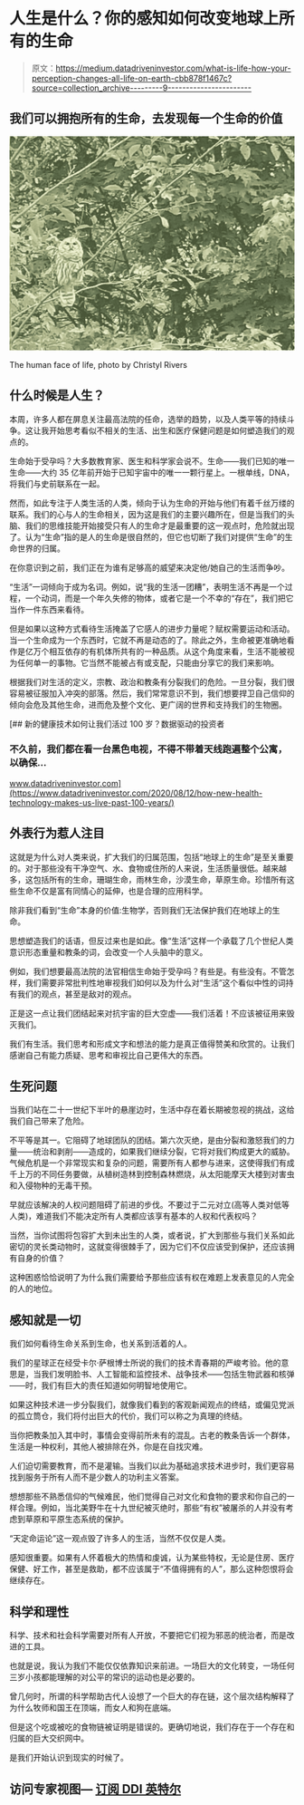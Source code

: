 # 人生是什么？你的感知如何改变地球上所有的生命

> 原文：<https://medium.datadriveninvestor.com/what-is-life-how-your-perception-changes-all-life-on-earth-cbb878f1467c?source=collection_archive---------9----------------------->

## 我们可以拥抱所有的生命，去发现每一个生命的价值

![](img/458b96fa92b104693757af084f3107b3.png)

The human face of life, photo by Christyl Rivers

## 什么时候是人生？

本周，许多人都在屏息关注最高法院的任命，选举的趋势，以及人类平等的持续斗争。这让我开始思考看似不相关的生活、出生和医疗保健问题是如何塑造我们的观点的。

生命始于受孕吗？大多数教育家、医生和科学家会说不。生命——我们已知的唯一生命——大约 35 亿年前开始于已知宇宙中的唯一一颗行星上。一根单线，DNA，将我们与史前联系在一起。

然而，如此专注于人类生活的人类，倾向于认为生命的开始与他们有着千丝万缕的联系。我们的心与人的生命相关，因为这是我们的主要兴趣所在，但是当我们的头脑、我们的思维技能开始接受只有人的生命才是最重要的这一观点时，危险就出现了。认为“生命”指的是人的生命是很自然的，但它也切断了我们对提供“生命”的生命世界的归属。

在你意识到之前，我们正在为谁有足够高的威望来决定他/她自己的生活而争吵。

“生活”一词倾向于成为名词。例如，说“我的生活一团糟”，表明生活不再是一个过程，一个动词，而是一个年久失修的物体，或者它是一个不幸的“存在”，我们把它当作一件东西来看待。

但是如果以这种方式看待生活掩盖了它感人的进步力量呢？赋权需要运动和活动。当一个生命成为一个东西时，它就不再是动态的了。除此之外，生命被更准确地看作是亿万个相互依存的有机体所共有的一种品质。从这个角度来看，生活不能被视为任何单一的事物。它当然不能被占有或支配，只能由分享它的我们来影响。

根据我们对生活的定义，宗教、政治和教条有分裂我们的危险。一旦分裂，我们很容易被征服加入冲突的部落。然后，我们常常意识不到，我们想要捍卫自己信仰的倾向会危及其他生命，进而危及整个文化、更广阔的世界和支持我们的生物圈。

[](https://www.datadriveninvestor.com/2020/08/12/how-new-health-technology-makes-us-live-past-100-years/) [## 新的健康技术如何让我们活过 100 岁？数据驱动的投资者

### 不久前，我们都在看一台黑色电视，不得不带着天线跑遍整个公寓，以确保…

www.datadriveninvestor.com](https://www.datadriveninvestor.com/2020/08/12/how-new-health-technology-makes-us-live-past-100-years/) 

## 外表行为惹人注目

这就是为什么对人类来说，扩大我们的归属范围，包括“地球上的生命”是至关重要的。对于那些没有干净空气、水、食物或住所的人来说，生活质量很低。越来越多，这包括所有的生命，珊瑚生命，雨林生命，沙漠生命，草原生命。珍惜所有这些生命不仅是富有同情心的延伸，也是合理的应用科学。

除非我们看到“生命”本身的价值:生物学，否则我们无法保护我们在地球上的生命。

思想塑造我们的话语，但反过来也是如此。像“生活”这样一个承载了几个世纪人类意识形态重量和教条的词，会改变一个人头脑中的意义。

例如，我们想要最高法院的法官相信生命始于受孕吗？有些是。有些没有。不管怎样，我们需要非常批判性地审视我们如何以及为什么对“生活”这个看似中性的词持有我们的观点，甚至是敌对的观点。

正是这一点让我们团结起来对抗宇宙的巨大空虚——我们活着！不应该被征用来毁灭我们。

我们有生活。我们思考和形成文字和想法的能力是真正值得赞美和欣赏的。让我们感谢自己有能力质疑、思考和审视比自己更伟大的东西。

## 生死问题

当我们站在二十一世纪下半叶的悬崖边时，生活中存在着长期被忽视的挑战，这给我们自己带来了危险。

不平等是其一。它阻碍了地球团队的团结。第六次灭绝，是由分裂和激怒我们的力量——统治和剥削——造成的，如果我们继续分裂，它将对我们构成更大的威胁。气候危机是一个非常现实和复杂的问题，需要所有人都参与进来，这使得我们有成千上万的不同任务要做，从植树造林到控制森林燃烧，从太阳能摩天大楼到对害虫和入侵物种的无毒干预。

早就应该解决的人权问题阻碍了前进的步伐。不要过于二元对立(高等人类对低等人类)，难道我们不能决定所有人类都应该享有基本的人权和代表权吗？

当然，当你试图将包容扩大到未出生的人类，或者说，扩大到那些与我们关系如此密切的灵长类动物时，这就变得很棘手了，因为它们不仅应该受到保护，还应该拥有自身的价值？

这种困惑恰恰说明了为什么我们需要给予那些应该有权在难题上发表意见的人完全的人的地位。

## 感知就是一切

我们如何看待生命关系到生命，也关系到活着的人。

我们的星球正在经受卡尔·萨根博士所说的我们的技术青春期的严峻考验。他的意思是，当我们发明脸书、人工智能和监控技术、战争技术——包括生物武器和核弹——时，我们有巨大的责任知道如何明智地使用它。

如果这种技术进一步分裂我们，就像我们看到的客观新闻观点的终结，或偏见党派的孤立筒仓，我们将付出巨大的代价，我们可以称之为真理的终结。

当你把教条加入其中时，事情会变得前所未有的混乱。古老的教条告诉一个群体，生活是一种权利，其他人被排除在外，你是在自找灾难。

人们迫切需要教育，而不是灌输。当我们以此为基础追求技术进步时，我们更容易找到服务于所有人而不是少数人的功利主义答案。

想想那些不熟悉信仰的气候难民，他们觉得自己对文化和食物的要求和你自己的一样合理。例如，当北美野牛在十九世纪被灭绝时，那些“有权”被屠杀的人并没有考虑到草原和平原生态系统的保护。

“天定命运论”这一观点毁了许多人的生活，当然不仅仅是人类。

感知很重要。如果有人怀着极大的热情和虔诚，认为某些特权，无论是住房、医疗保健、好工作，甚至是救助，都不应该属于“不值得拥有的人”，那么这种怨恨将会继续存在。

## 科学和理性

科学、技术和社会科学需要对所有人开放，不要把它们视为邪恶的统治者，而是改进的工具。

也就是说，我认为我们不能仅仅依靠知识来前进。一场巨大的文化转变，一场任何三岁小孩都能理解的对公平的常识的运动也是必要的。

曾几何时，所谓的科学帮助古代人设想了一个巨大的存在链，这个层次结构解释了为什么牧师和国王在顶端，而女人和狗在底端。

但是这个吃或被吃的食物链被证明是错误的。更确切地说，我们存在于一个存在和归属的巨大交织网中。

是我们开始认识到现实的时候了。

## 访问专家视图— [订阅 DDI 英特尔](https://datadriveninvestor.com/ddi-intel)